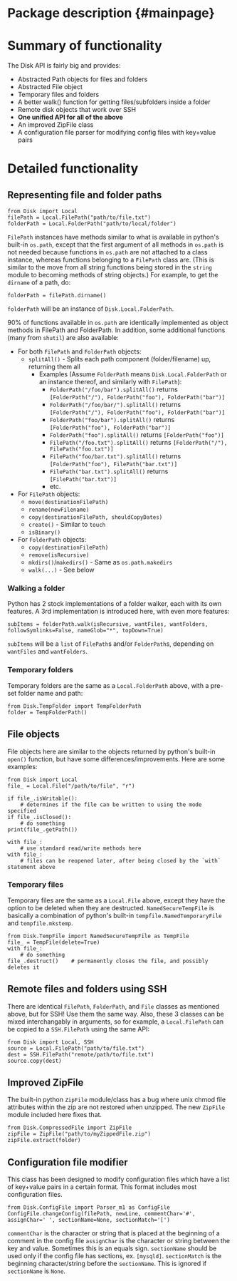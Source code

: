 Package description	{#mainpage}
===================

# Summary of functionality

The Disk API is fairly big and provides:

- Abstracted Path objects for files and folders
- Abstracted File object
- Temporary files and folders
- A better walk() function for getting files/subfolders inside a folder
- Remote disk objects that work over SSH
- __One unified API for all of the above__
- An improved ZipFile class
- A configuration file parser for modifying config files with key+value pairs

# Detailed functionality

## Representing file and folder paths

	from Disk import Local
	filePath = Local.FilePath("path/to/file.txt")
	folderPath = Local.FolderPath("path/to/local/folder")

`FilePath` instances have methods similar to what is available in python's built-in `os.path`, except that the
first argument of all methods in `os.path` is not needed because functions in `os.path` are not attached to a
class instance, whereas functions belonging to a `FilePath` class are. (This is similar to the move from all
string functions being stored in the `string` module to becoming methods of string objects.) For example, to
get the `dirname` of a path, do:

	folderPath = filePath.dirname()

`folderPath` will be an instance of `Disk.Local.FolderPath`.

90% of functions available in `os.path` are identically implemented as object methods in FilePath and FolderPath.
In addition, some additional functions (many from `shutil`) are also available:

- For both `FilePath` and `FolderPath` objects:
	- `splitAll()` - Splits each path component (folder/filename) up, returning them all
		- Examples (Assume `FolderPath` means `Disk.Local.FolderPath` or an instance thereof, and similarly with `FilePath`):
			- `FolderPath("/foo/bar").splitAll()` returns `[FolderPath("/"), FolderPath("foo"), FolderPath("bar")]`
			- `FolderPath("/foo/bar/").splitAll()` returns `[FolderPath("/"), FolderPath("foo"), FolderPath("bar")]`
			- `FolderPath("foo/bar").splitAll()` returns `[FolderPath("foo"), FolderPath("bar")]`
			- `FolderPath("foo").splitAll()` returns `[FolderPath("foo")]`
			- `FilePath("/foo.txt").splitAll()` returns `[FolderPath("/"), FilePath("foo.txt")]`
			- `FilePath("foo/bar.txt").splitAll()` returns `[FolderPath("foo"), FilePath("bar.txt")]`
			- `FilePath("bar.txt").splitAll()` returns `[FilePath("bar.txt")]`
			- etc.
- For `FilePath` objects:
	- `move(destinationFilePath)`
	- `rename(newFilename)`
	- `copy(destinationFilePath, shouldCopyDates)`
	- `create()` - Similar to `touch`
	- `isBinary()`
- For `FolderPath` objects:
	- `copy(destinationFilePath)`
	- `remove(isRecursive)`
	- `mkdirs()`/`makedirs()` - Same as `os.path.makedirs`
	- `walk(...)` - See below

### Walking a folder

Python has 2 stock implementations of a folder walker, each with its own features. A 3rd implementation is
introduced here, with even more features:

	subItems = folderPath.walk(isRecursive, wantFiles, wantFolders, followSymlinks=False, nameGlob="*", topDown=True)

`subItems` will be a `list` of `FilePath`s and/or `FolderPath`s, depending on `wantFiles` and `wantFolders`.

### Temporary folders

Temporary folders are the same as a `Local.FolderPath` above, with a pre-set folder name and path:

	from Disk.TempFolder import TempFolderPath
	folder = TempFolderPath()

## File objects

File objects here are similar to the objects returned by python's built-in `open()` function, but have some
differences/improvements. Here are some examples:

	from Disk import Local
	file_ = Local.File("/path/to/file", "r")
	
	if file_.isWritable():
		# determines if the file can be written to using the mode specified
	if file_.isClosed():
		# do something
	print(file_.getPath())
	
	with file_:
		# use standard read/write methods here
	with file_:
		# files can be reopened later, after being closed by the `with` statement above

### Temporary files

Temporary files are the same as a `Local.File` above, except they have the option to be deleted when they are destructed.
`NamedSecureTempFile` is basically a combination of python's built-in `tempfile.NamedTemporaryFile` and `tempfile.mkstemp`.

	from Disk.TempFile import NamedSecureTempFile as TempFile
	file_ = TempFile(delete=True)
	with file_:
		# do something
	file_.destruct()	# permanently closes the file, and possibly deletes it

## Remote files and folders using SSH

There are identical `FilePath`, `FolderPath`, and `File` classes as mentioned above, but for SSH! Use them the same way.
Also, these 3 classes can be mixed interchangably in arguments, so for example, a `Local.FilePath` can be copied to a
`SSH.FilePath` using the same API:

	from Disk import Local, SSH
	source = Local.FilePath("path/to/file.txt")
	dest = SSH.FilePath("remote/path/to/file.txt")
	source.copy(dest)

## Improved ZipFile

The built-in python `ZipFile` module/class has a bug where unix chmod file attributes within the zip are not restored
when unzipped. The new `ZipFile` module included here fixes that.

	from Disk.CompressedFile import ZipFile
	zipFile = ZipFile("path/to/myZippedFile.zip")
	zipFile.extract(folder)

## Configuration file modifier

This class has been designed to modify configuration files which have a list of key+value pairs in a certain format.
This format includes most configuration files.

	from Disk.ConfigFile import Parser_m1 as ConfigFile
	ConfigFile.changeConfig(filePath, newLine, commentChar='#', assignChar=' ', sectionName=None, sectionMatch='[')

`commentChar` is the character or string that is placed at the beginning of a comment in the config file
`assignChar` is the character or string between the key and value. Sometimes this is an equals sign.
`sectionName` should be used only if the config file has sections, ex. `[mysqld]`.
`sectionMatch` is the beginning character/string before the `sectionName`. This is ignored if `sectionName` is `None`.

